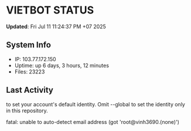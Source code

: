 # VIETBOT STATUS
**Updated**: Fri Jul 11 11:24:37 PM +07 2025

## System Info
- IP: 103.77.172.150
- Uptime: up 6 days, 3 hours, 12 minutes
- Files: 23223

## Last Activity

to set your account's default identity.
Omit --global to set the identity only in this repository.

fatal: unable to auto-detect email address (got 'root@vinh3690.(none)')
